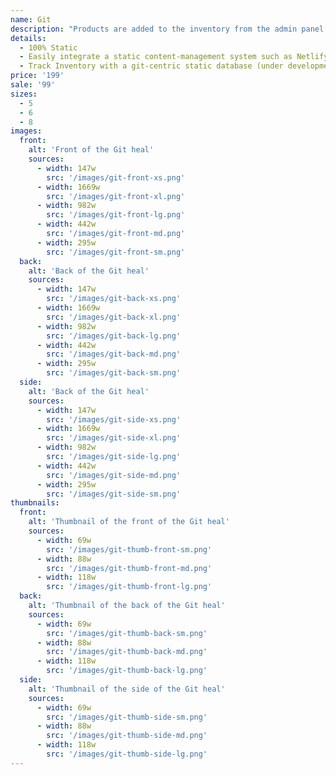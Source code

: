 ```yaml
---
name: Git
description: "Products are added to the inventory from the admin panel. You can access this from the gocommerce.com/admin page. Check it out to learn more.\_"
details:
  - 100% Static
  - Easily integrate a static content-management system such as Netlify-CMS
  - Track Inventory with a git-centric static database (under development)
price: '199'
sale: '99'
sizes:
  - 5
  - 6
  - 8
images:
  front:
    alt: 'Front of the Git heal'
    sources:
      - width: 147w
        src: '/images/git-front-xs.png'
      - width: 1669w
        src: '/images/git-front-xl.png'
      - width: 982w
        src: '/images/git-front-lg.png'
      - width: 442w
        src: '/images/git-front-md.png'
      - width: 295w
        src: '/images/git-front-sm.png'
  back:
    alt: 'Back of the Git heal'
    sources:
      - width: 147w
        src: '/images/git-back-xs.png'
      - width: 1669w
        src: '/images/git-back-xl.png'
      - width: 982w
        src: '/images/git-back-lg.png'
      - width: 442w
        src: '/images/git-back-md.png'
      - width: 295w
        src: '/images/git-back-sm.png'
  side:
    alt: 'Back of the Git heal'
    sources:
      - width: 147w
        src: '/images/git-side-xs.png'
      - width: 1669w
        src: '/images/git-side-xl.png'
      - width: 982w
        src: '/images/git-side-lg.png'
      - width: 442w
        src: '/images/git-side-md.png'
      - width: 295w
        src: '/images/git-side-sm.png'
thumbnails:
  front:
    alt: 'Thumbnail of the front of the Git heal'
    sources:
      - width: 69w
        src: '/images/git-thumb-front-sm.png'
      - width: 88w
        src: '/images/git-thumb-front-md.png'
      - width: 118w
        src: '/images/git-thumb-front-lg.png'
  back:
    alt: 'Thumbnail of the back of the Git heal'
    sources:
      - width: 69w
        src: '/images/git-thumb-back-sm.png'
      - width: 88w
        src: '/images/git-thumb-back-md.png'
      - width: 118w
        src: '/images/git-thumb-back-lg.png'
  side:
    alt: 'Thumbnail of the side of the Git heal'
    sources:
      - width: 69w
        src: '/images/git-thumb-side-sm.png'
      - width: 88w
        src: '/images/git-thumb-side-md.png'
      - width: 118w
        src: '/images/git-thumb-side-lg.png'
---
```

